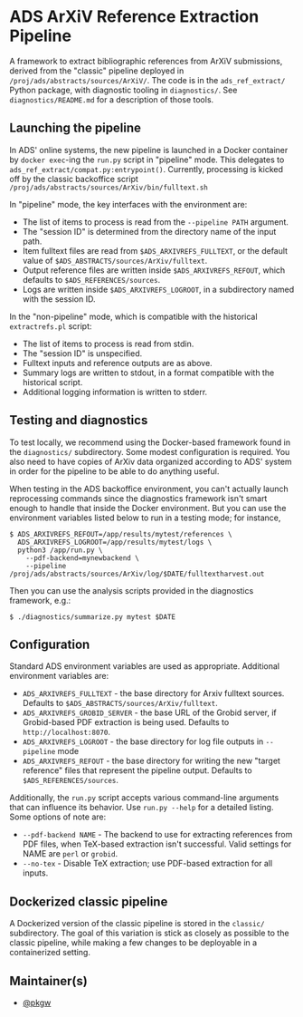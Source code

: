 # ADS ArXiV Reference Extraction Pipeline

A framework to extract bibliographic references from ArXiV submissions, derived
from the "classic" pipeline deployed in `/proj/ads/abstracts/sources/ArXiV/`.
The code is in the `ads_ref_extract/` Python package, with diagnostic tooling in
`diagnostics/`. See `diagnostics/README.md` for a description of those tools.


## Launching the pipeline

In ADS' online systems, the new pipeline is launched in a Docker container by
`docker exec`-ing the `run.py` script in "pipeline" mode. This delegates to
`ads_ref_extract/compat.py:entrypoint()`. Currently, processing is kicked off by
the classic backoffice script
`/proj/ads/abstracts/sources/ArXiv/bin/fulltext.sh`

In "pipeline" mode, the key interfaces with the environment are:

- The list of items to process is read from the `--pipeline PATH` argument.
- The "session ID" is determined from the directory name of the input path.
- Item fulltext files are read from `$ADS_ARXIVREFS_FULLTEXT`, or the default
  value of `$ADS_ABSTRACTS/sources/ArXiv/fulltext`.
- Output reference files are written inside `$ADS_ARXIVREFS_REFOUT`, which
  defaults to `$ADS_REFERENCES/sources`.
- Logs are written inside `$ADS_ARXIVREFS_LOGROOT`, in a subdirectory named
  with the session ID.

In the "non-pipeline" mode, which is compatible with the historical
`extractrefs.pl` script:

- The list of items to process is read from stdin.
- The "session ID" is unspecified.
- Fulltext inputs and reference outputs are as above.
- Summary logs are written to stdout, in a format compatible with the historical
  script.
- Additional logging information is written to stderr.


## Testing and diagnostics

To test locally, we recommend using the Docker-based framework found in the
`diagnostics/` subdirectory. Some modest configuration is required. You also
need to have copies of ArXiv data organized according to ADS' system in order
for the pipeline to be able to do anything useful.

When testing in the ADS backoffice environment, you can't actually launch
reprocessing commands since the diagnostics framework isn't smart enough to
handle that inside the Docker environment. But you can use the environment
variables listed below to run in a testing mode; for instance,

```
$ ADS_ARXIVREFS_REFOUT=/app/results/mytest/references \
  ADS_ARXIVREFS_LOGROOT=/app/results/mytest/logs \
  python3 /app/run.py \
    --pdf-backend=mynewbackend \
    --pipeline /proj/ads/abstracts/sources/ArXiv/log/$DATE/fulltextharvest.out
```

Then you can use the analysis scripts provided in the diagnostics framework, e.g.:

```
$ ./diagnostics/summarize.py mytest $DATE
```


## Configuration

Standard ADS environment variables are used as appropriate. Additional
environment variables are:

- `ADS_ARXIVREFS_FULLTEXT` - the base directory for Arxiv fulltext sources.
  Defaults to `$ADS_ABSTRACTS/sources/ArXiv/fulltext`.
- `ADS_ARXIVREFS_GROBID_SERVER` - the base URL of the Grobid server, if
  Grobid-based PDF extraction is being used. Defaults to `http://localhost:8070`.
- `ADS_ARXIVREFS_LOGROOT` - the base directory for log file outputs in
  `--pipeline` mode
- `ADS_ARXIVREFS_REFOUT` - the base directory for writing the new "target
  reference" files that represent the pipeline output. Defaults to
  `$ADS_REFERENCES/sources`.

Additionally, the `run.py` script accepts various command-line arguments
that can influence its behavior. Use `run.py --help` for a detailed listing.
Some options of note are:

- `--pdf-backend NAME` - The backend to use for extracting references from
  PDF files, when TeX-based extraction isn't successful. Valid settings for
  NAME are `perl` or `grobid`.
- `--no-tex` - Disable TeX extraction; use PDF-based extraction for all inputs.


## Dockerized classic pipeline

A Dockerized version of the classic pipeline is stored in the `classic/`
subdirectory. The goal of this variation is stick as closely as possible to the
classic pipeline, while making a few changes to be deployable in a containerized
setting.


## Maintainer(s)

- [@pkgw](https://github.com/pkgw)
